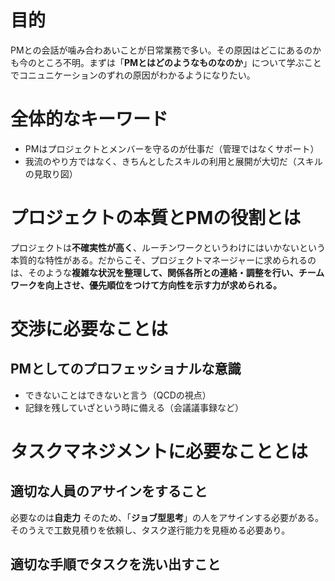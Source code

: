 # 目的

PMとの会話が噛み合わあいことが日常業務で多い。その原因はどこにあるのかも今のところ不明。まずは「**PMとはどのようなものなのか**」について学ぶことでコニュニケーションのずれの原因がわかるようになりたい。

# 全体的なキーワード

- PMはプロジェクトとメンバーを守るのが仕事だ（管理ではなくサポート）
- 我流のやり方ではなく、きちんとしたスキルの利用と展開が大切だ（スキルの見取り図）

# プロジェクトの本質とPMの役割とは

プロジェクトは**不確実性が高く**、ルーチンワークというわけにはいかないという本質的な特性がある。だからこそ、プロジェクトマネージャーに求められるのは、そのような**複雑な状況を整理して、関係各所との連絡・調整を行い、チームワークを向上させ、優先順位をつけて方向性を示す力が求められる。**

# 交渉に必要なことは

## PMとしてのプロフェッショナルな意識

- できないことはできないと言う（QCDの視点）
- 記録を残していざという時に備える（会議議事録など）

# タスクマネジメントに必要なこととは

## 適切な人員のアサインをすること

必要なのは**自走力**
そのため、「**ジョブ型思考**」の人をアサインする必要がある。そのうえで工数見積りを依頼し、タスク遂行能力を見極める必要あり。

## 適切な手順でタスクを洗い出すこと
